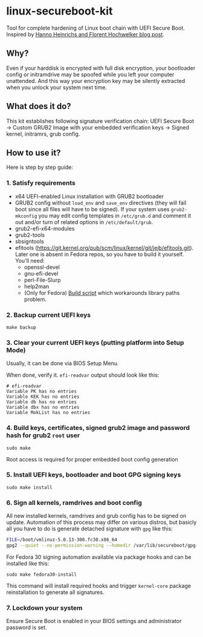 # linux-secureboot-kit
Tool for complete hardening of Linux boot chain with UEFI Secure Boot. Inspired by [Hanno Heinrichs and Florent Hochwelker blog post](https://www.crowdstrike.com/blog/enhancing-secure-boot-chain-on-fedora-29/).

## Why?

Even if your harddisk is encrypted with full disk encryption, your bootloader config or initramdrive may be spoofed while you left your computer unattended. And this way your encryption key may be silently extracted when you unlock your system next time.

## What does it do?

This kit establishes following signature verification chain: UEFI Secure Boot -> Custom GRUB2 Image with your embedded verification keys -> Signed kernel, initramrs, grub config.

## How to use it?

Here is step by step guide:

### 1. Satisfy requirements

* x64 UEFI-enabled Linux installation with GRUB2 bootloader
* GRUB2 config without `load_env` and `save_env` directives (they will fail boot since all files will have to be signed). If your system uses `grub2-mkconfig` you may edit config templates in `/etc/grub.d` and comment it out and/or turn of related options in `/etc/default/grub`.
* grub2-efi-x64-modules
* grub2-tools
* sbsigntools
* efitools (https://git.kernel.org/pub/scm/linux/kernel/git/jejb/efitools.git). Later one is absent in Fedora repos, so you have to build it yourself. You'll need:
  * openssl-devel
  * gnu-efi-devel
  * perl-File-Slurp
  * help2man
  * (Only for Fedora) [Build script](https://gist.github.com/Snawoot/9cbad8a381b241c5bac5669d00f20620) which workarounds library paths problem.

### 2. Backup current UEFI keys

```
make backup
```

### 3. Clear your current UEFI keys (putting platform into Setup Mode)

Usually, it can be done via BIOS Setup Menu.

When done, verify it. `efi-readvar` output should look like this:

```
# efi-readvar
Variable PK has no entries
Variable KEK has no entries
Variable db has no entries
Variable dbx has no entries
Variable MokList has no entries
```

### 4. Build keys, certificates, signed grub2 image and password hash for grub2 `root` user 

```
sudo make
```

Root access is required for proper embedded boot config generation

### 5. Install UEFI keys, bootloader and boot GPG signing keys

```
sudo make install
```

### 6. Sign all kernels, ramdrives and boot config

All new installed kernels, ramdrives and grub config has to be signed on update. Automation of this process may differ on various distros, but basicly all you have to do is generate detached signature with `gpg` like this:

```sh
FILE=/boot/vmlinuz-5.0.13-300.fc30.x86_64
gpg2 --quiet --no-permission-warning --homedir /var/lib/secureboot/gpg-home --detach-sign --default-key "bootsigner@localhost" < "$FILE" > "$FILE.sig"
```

For Fedora 30 signing automation available via package hooks and can be installed like this:

```
sudo make fedora30-install
```

This command will install required hooks and trigger `kernel-core` package reinstallation to generate all signatures.

### 7. Lockdown your system

Ensure Secure Boot is enabled in your BIOS settings and administrator password is set.
